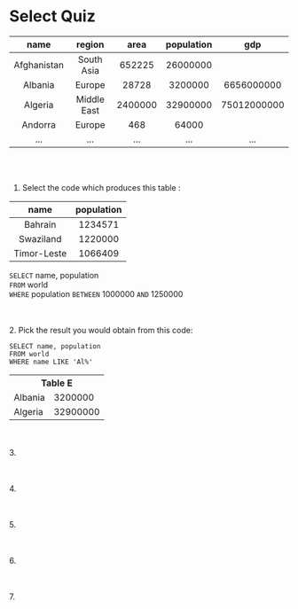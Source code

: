 # Select Quiz

|    __name__    |  __region__  |    __area__    |  __population__  |  __gdp__  |
|   :--------:   | :--------------: |   :--------:   | :--------------: | :--------------: |
|   Afghanistan  |    South Asia    |     652225     |    26000000      |                  |
|     Albania    |     Europe       |     28728      |    3200000       |    6656000000    |
|    Algeria     |    Middle East   |    2400000     |    32900000      |    75012000000   |
|    Andorra     |     Europe       |      468       |      64000       |                  |
|      ...       |      ...         |      ...       |      ...         |      ...         |

<br></br>
1. Select the code which produces this table :

|    __name__    |  __population__  |
|   :--------:   | :--------------: |
|    Bahrain     |    1234571       | 
|   Swaziland    |    1220000       | 
|  Timor-Leste   |    1066409       | 

`SELECT` name, population \
`FROM` world \
`WHERE` population `BETWEEN` 1000000 `AND` 1250000

<br></br>
2. Pick the result you would obtain from this code:

```
SELECT name, population
FROM world
WHERE name LIKE 'Al%'
```

<table>
  <tr><th colspan=2>Table E</th></tr>
  <tr><td>Albania</td><td>3200000</td></tr>
  <tr><td>Algeria</td><td>32900000</td></tr>
</table>

<br></br>
3. 


<br></br>
4. 

<br></br>
5. 


<br></br>
6. 

<br></br>
7. 
